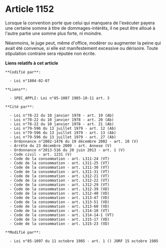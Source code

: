 # Article 1152

Lorsque la convention porte que celui qui manquera de l'exécuter payera une certaine somme à titre de dommages-intérêts, il
ne peut être alloué à l'autre partie une somme plus forte, ni moindre.

Néanmoins, le juge peut, même d'office, modérer ou augmenter la peine qui avait été convenue, si elle est manifestement
excessive ou dérisoire. Toute stipulation contraire sera réputée non écrite.

**Liens relatifs à cet article**

	**Codifié par**:

	  - Loi n°1804-02-07

	**Liens**:

	  - SPEC_APPLI: Loi n°85-1087 1985-10-11 art. 3

	**Cité par**:

	  - Loi n°78-22 du 10 janvier 1978 - art. 19 (Ab)
	  - Loi n°78-22 du 10 janvier 1978 - art. 20 (Ab)
	  - Loi n°78-22 du 10 janvier 1978 - art. 21 (Ab)
	  - Loi n°79-596 du 13 juillet 1979 - art. 12 (Ab)
	  - Loi n°79-596 du 13 juillet 1979 - art. 13 (Ab)
	  - Loi n°79-596 du 13 juillet 1979 - art. 27 (Ab)
	  - Ordonnance n°2002-1476 du 19 décembre 2002 - art. 10 (V)
	  - Arrêté du 23 décembre 2009 - art. Annexe (V)
	  - Ordonnance n°2013-516 du 20 juin 2013 - art. 1 (V)
	  - Code civil - art. 1231 (V)
	  - Code de la consommation - art. L311-24 (VT)
	  - Code de la consommation - art. L311-25 (VT)
	  - Code de la consommation - art. L311-30 (VT)
	  - Code de la consommation - art. L311-31 (VT)
	  - Code de la consommation - art. L312-21 (VT)
	  - Code de la consommation - art. L312-22 (VT)
	  - Code de la consommation - art. L312-29 (VT)
	  - Code de la consommation - art. L312-39 (VD)
	  - Code de la consommation - art. L312-40 (VD)
	  - Code de la consommation - art. L313-47 (VD)
	  - Code de la consommation - art. L313-51 (VD)
	  - Code de la consommation - art. L313-60 (VD)
	  - Code de la consommation - art. L314-10 (VT)
	  - Code de la consommation - art. L314-14-1 (VT)
	  - Code de la consommation - art. L315-17 (VD)
	  - Code de la consommation - art. L315-23 (VD)

	**Modifié par**:

	  - Loi n°85-1097 du 11 octobre 1985 - art. 1 () JORF 15 octobre 1985
